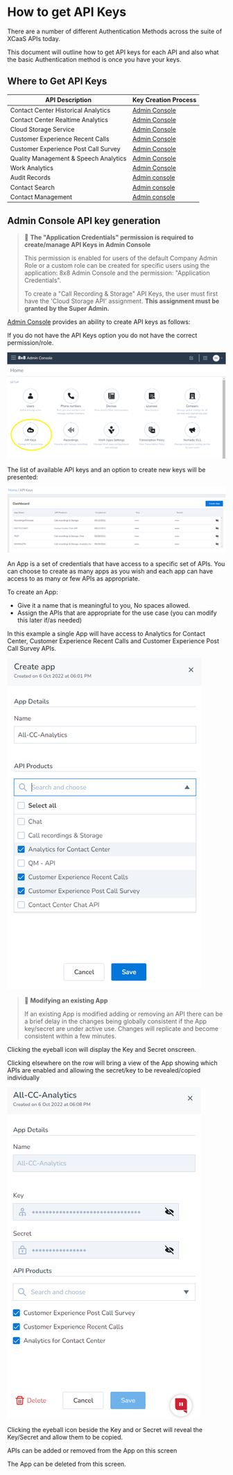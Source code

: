 # How to get API Keys

There are a number of different Authentication Methods across the suite of XCaaS APIs today.

This document will outline how to get API keys for each API and also what the basic Authentication method is once you have your keys.

## Where to Get API Keys

| API Description                           | Key Creation Process                                                                    |
|-------------------------------------------|-----------------------------------------------------------------------------------------|
| Contact Center Historical Analytics       | [Admin Console](/analytics/docs/how-to-get-api-keys#admin-console-api-key-generation)   |
| Contact Center Realtime Analytics         | [Admin Console](/analytics/docs/how-to-get-api-keys#admin-console-api-key-generation)   |
| Cloud Storage Service                     | [Admin Console](/analytics/docs/how-to-get-api-keys#admin-console-api-key-generation)   |
| Customer Experience Recent Calls          | [Admin Console](/analytics/docs/how-to-get-api-keys#admin-console-api-key-generation)   |
| Customer Experience Post Call Survey      | [Admin Console](/analytics/docs/how-to-get-api-keys#admin-console-api-key-generation)   |
| Quality Management & Speech Analytics     | [Admin Console](/analytics/docs/how-to-get-api-keys#admin-console-api-key-generation)   |
| Work Analytics                            | [Admin Console](/analytics/docs/how-to-get-api-keys#admin-console-api-key-generation)   |
| Audit Records                             | [Admin console](/analytics/docs/how-to-get-api-keys#admin-console-api-key-generation)   |
| Contact Search                            | [Admin console](/analytics/docs/how-to-get-api-keys#admin-console-api-key-generation)   |
| Contact Management                        | [Admin console](/analytics/docs/how-to-get-api-keys#admin-console-api-key-generation)   |

## Admin Console API key generation

> 🚧 **The "Application Credentials" permission is required to create/manage API Keys in Admin Console**
>
> This permission is enabled for users of the default Company Admin Role or a custom role can be created for specific users using the application: 8x8 Admin Console and the permission: "Application Credentials".
>
> To create a "Call Recording & Storage" API Keys, the user must first have the 'Cloud Storage API' assignment. **This assignment must be granted by the Super Admin.**
>
>

[Admin Console](https://admin.8x8.com) provides an ability to create API keys as follows:  

If you do not have the API Keys option you do not have the correct permission/role.

![](../images/API_Key_Generation.png "API Key Generation.png")

The list of available API keys and an option to create new keys will be presented:

![](../images/API_Key_List.png "API Key List.png")

An App is a set of credentials that have access to a specific set of APIs. You can choose to create as many apps as you wish and each app can have access to as many or few APIs as appropriate.

To create an App:

* Give it a name that is meaningful to you, No spaces allowed.
* Assign the APIs that are appropriate for the use case (you can modify this later if/as needed)  

In this example a single App will have access to Analytics for Contact Center, Customer Experience Recent Calls and Customer Experience Post Call Survey APIs.

![](../images/Create_AP_App.png "Create AP App.png")

> 📘 **Modifying an existing App**
>
> If an existing App is modified adding or removing an API there can be a brief delay in the changes being globally consistent if the App key/secret are under active use. Changes will replicate and become consistent within a few minutes.
>
>

Clicking the eyeball icon will display the Key and Secret onscreen.

Clicking elsewhere on the row will bring a view of the App showing which APIs are enabled and allowing the secret/key to be revealed/copied individually

![](../images/API_Key_Details.png "API Key Details.png")

Clicking the eyeball icon beside the Key and or Secret will reveal the Key/Secret and allow them to be copied.  

APIs can be added or removed from the App on this screen  

The App can be deleted from this screen.
